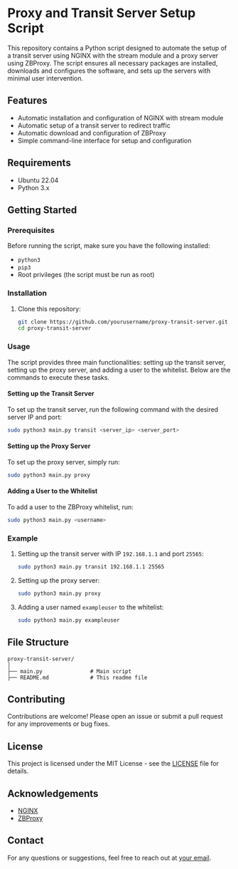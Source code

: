 # Proxy and Transit Server Setup Script

This repository contains a Python script designed to automate the setup of a transit server using NGINX with the stream module and a proxy server using ZBProxy. The script ensures all necessary packages are installed, downloads and configures the software, and sets up the servers with minimal user intervention.

## Features

- Automatic installation and configuration of NGINX with stream module
- Automatic setup of a transit server to redirect traffic
- Automatic download and configuration of ZBProxy
- Simple command-line interface for setup and configuration

## Requirements

- Ubuntu 22.04
- Python 3.x

## Getting Started

### Prerequisites

Before running the script, make sure you have the following installed:

- `python3`
- `pip3`
- Root privileges (the script must be run as root)

### Installation

1. Clone this repository:

    ```bash
    git clone https://github.com/yourusername/proxy-transit-server.git
    cd proxy-transit-server
    ```

### Usage

The script provides three main functionalities: setting up the transit server, setting up the proxy server, and adding a user to the whitelist. Below are the commands to execute these tasks.

#### Setting up the Transit Server

To set up the transit server, run the following command with the desired server IP and port:

```bash
sudo python3 main.py transit <server_ip> <server_port>
```

#### Setting up the Proxy Server

To set up the proxy server, simply run:

```bash
sudo python3 main.py proxy
```

#### Adding a User to the Whitelist

To add a user to the ZBProxy whitelist, run:

```bash
sudo python3 main.py <username>
```

### Example

1. Setting up the transit server with IP `192.168.1.1` and port `25565`:

    ```bash
    sudo python3 main.py transit 192.168.1.1 25565
    ```

2. Setting up the proxy server:

    ```bash
    sudo python3 main.py proxy
    ```

3. Adding a user named `exampleuser` to the whitelist:

    ```bash
    sudo python3 main.py exampleuser
    ```

## File Structure

```
proxy-transit-server/
│
├── main.py               # Main script
├── README.md             # This readme file
```

## Contributing

Contributions are welcome! Please open an issue or submit a pull request for any improvements or bug fixes.

## License

This project is licensed under the MIT License - see the [LICENSE](LICENSE) file for details.

## Acknowledgements

- [NGINX](https://nginx.org/)
- [ZBProxy](https://github.com/layou233/ZBProxy)

## Contact

For any questions or suggestions, feel free to reach out at [your email](mailto:ccvvxuruoteng@gmail.com).
